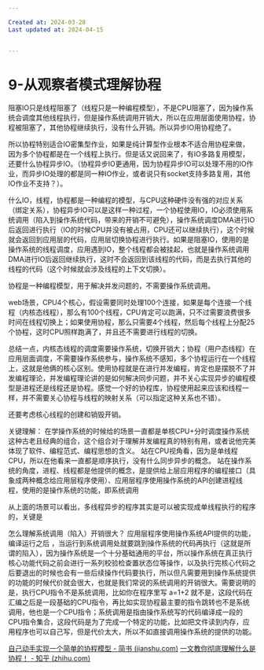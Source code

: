 ```yaml
---

Created at: 2024-03-28
Last updated at: 2024-04-15


---
```


# 9-从观察者模式理解协程


阻塞IO只是线程阻塞了（线程只是一种编程模型），不是CPU阻塞了，因为操作系统会调度其他线程执行，但是操作系统调用开销大，所以在应用层面使用协程，协程被阻塞了，其他协程继续执行，没有什么开销。所以异步IO用协程绝了。

所以协程特别适合IO密集型作业，如果是纯计算型作业根本不适合用协程来做，因为多个协程都是在一个线程上执行。但是话又说回来了，有IO多路复用模型，还要什么协程异步IO。（协程异步IO更通用，因为协程异步IO可以处理不用的IO作业，而异步IO处理的都是同一种IO作业，或者说只有socket支持多路复用，其他IO作业不支持？）。

什么IO，线程，协程都是一种编程的模型，与CPU这种硬件没有强的对应关系（绑定关系），协程异步IO可以是这样一种过程，一个协程使用IO，IO必须使用系统调用（陷入到操作系统代码，带来的开销不可避免），操作系统调度DMA进行IO后返回进行执行（IO的时候CPU并没有被占用，CPU还可以继续执行），这个时候就会返回到应用层的代码，应用层切换协程进行执行。如果是阻塞IO，使用的是操作系统的线程调度，应用遇到IO，整个线程都会被挂起，也就是操作系统调用DMA进行IO后返回继续执行，这时不会返回到该线程的代码，而是去执行其他的线程的代码（这个时候就会涉及线程的上下文切换）。

协程是一种编程模型，用于解决并发问题的，不需要操作系统调用。

web场景，CPU4个核心，假设需要同时处理100个连接，如果是每个连接一个线程（内核态线程），那么有100个线程，CPU肯定可以跑满，只不过需要浪费很多时间在线程切换上；如果使用协程，那么只需要4个线程，然后每个线程上分配25个协程，这时CPU照样跑满了，并且还不需要进行线程的切换。

总结一点，内核态线程的调度需要操作系统，切换开销大；协程（用户态线程）在应用层面调度，不需要操作系统参与，操作系统不感知，多个协程运行在一个线程上，这就是他俩的核心区别。使用协程就是在进行并发编程，肯定也是摆脱不了并发编程理论，并发编程理论讲的是如何解决同步问题，并不关心实现异步的编程模型是进程还是线程还是协程。感觉一个好的协程库，协程使用起来应该和线程一样，并不需要关心协程与线程的映射关系（可以指定这种关系也不错）。

还要考虑核心线程的创建和销毁开销。

关键理解：
在学操作系统的时候给的场景一直都是单核CPU+分时调度操作系统这种古老且经典的组合，这个组合对于理解并发编程真的特别有用，或者说他完美体现了软件、编程范式、编程思想的含义。
站在CPU视角看，因为是单线程CPU，所以在他看来一直都是顺序执行，没有什么同步异步的概念。
站在操作系统的角度，进程、线程都是他提供的概念，是提供给上层应用程序的编程接口（具象成两种概念给应用层程序使用）、应用层程序使用操作系统的API创建进程线程，使用的是操作系统的功能，即系统调用

从上面的场景可以看出，多线程异步的程序其实是可以被实现成单线程执行的程序的，关键是

怎么理解系统调用（陷入）开销很大？
应用层程序使用操作系统API提供的功能，编译运行之后 ，当运行到系统调用处就要跳到操作系统的代码再执行（这就是所谓的陷入），因为操作系统是一个十分基础通用的平台，所以操作系统在真正执行核心功能代码之前会进行一系列校验检查置状态位等操作，以及执行完核心代码之后要退出的时候也会有一些后续操作代码要执行，所以但凡需要用到操作系统提供的功能的时候代价就会很大，也就是我们常说的系统调用的开销很大。需要说明的是，执行CPU指令不是系统调用，比如你在程序里写 a=1+2 就不是，这段代码在汇编之后是一段基础的CPU指令，再比如实现协程最主要的指令跳转也不是系统调用，他也是一个CPU指令；系统调用是指由操作系统写的代码编译成一段的CPU指令集合，这段代码是为了完成一个特定的功能，比如把文件读到内存，应用程序也可以自己写，但是代价太大，所以不如直接调用操作系统的提供的功能。

[自己动手实现一个简单的协程模型 - 简书 (jianshu.com)](https://www.jianshu.com/p/95659fef6615)
[一文教你彻底理解什么是协程！ - 知乎 (zhihu.com)](https://zhuanlan.zhihu.com/p/658285844)

